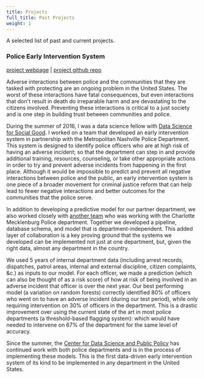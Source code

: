 ```yaml
---
title: Projects
full_title: Past Projects
weight: 1
---
```



A selected list of past and current projects.

### Police Early Intervention System
[project webpage](https://dssg.uchicago.edu/project/expanding-our-early-intervention-system-for-adverse-police-interactions/) | [project github repo](https://github.com/dssg/police-eis/) 

Adverse interactions between police and the communities that they are tasked with protecting are an ongoing problem in the United States. The worst of these interactions have fatal consequences, but even interactions that don't result in death do irreparable harm and are devastating to the citizens involved. Preventing these interactions is critical to a just society and is one step in building trust between communities and police.

During the summer of 2016, I was a data science fellow with [Data Science for Social Good](https://dssg.uchicago.edu/). I worked on a team that developed an early intervention system in partnership with the Metropolitan Nashville Police Department. This system is designed to identify police officers who are at high risk of having an adverse incident; so that the department can step in and provide additional training, resources, counseling, or take other appropriate actions in order to try and prevent adverse incidents from happening in the first place. Although it would be impossible to predict and prevent all negative interactions between police and the public, an early intervention system is one piece of a broader movement for criminal justice reform that can help lead to fewer negative interactions and better outcomes for the communities that the police serve.

In addition to developing a predictive model for our partner department, we also worked closely with [another team](https://dssg.uchicago.edu/project/building-a-deeper-police-early-intervention-system/) who was working with the Charlotte Mecklenburg Police department. Together we developed a pipeline, database schema, and model that is department-independent. This added layer of collaboration is a key proving ground that the systems we developed can be implemented not just at one department, but, given the right data, almost any department in the country.

We used 5 years of internal department data (including arrest records, dispatches, patrol areas, internal and external discipline, citizen complaints, &c.) as inputs to our model. For each officer, we made a prediction (which can also be thought of as a risk score) of how at risk of being involved in an adverse incident that officer is over the next year. Our best performing model (a variation on random forests) correctly identified 80% of officers who went on to have an adverse incident (during our test period), while only requiring intervention on 30% of officers in the department. This is a drastic improvement over using the current state of the art in most police departments (a threshold-based flagging system): which would have needed to intervene on 67% of the department for the same level of accuracy.

Since the summer, the [Center for Data Science and Public Policy](http://dsapp.uchicago.edu/) has continued work with both police departments and is in the process of implementing these models. This is the first data-driven early intervention system of its kind to be implemented in any department in the United States.